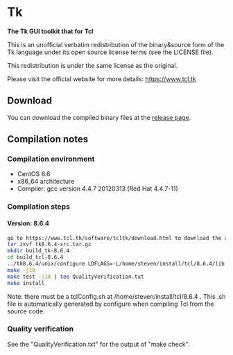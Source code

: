 # Tk
**The Tk GUI toolkit that for Tcl**

This is an unofficial verbatim redistribution of the binary&source form of the Tk language under its open source license terms (see the LICENSE file).

This redistribution is under the same license as the original.

Please visit the official website for more details: https://www.tcl.tk

## Download
You can download the compiled binary files at the [release page](https://github.com/yuhangwang/Tk/releases).

## Compilation notes
### Compilation environment
* CentOS 6.6
* x86_64 architecture
* Compiler: gcc version 4.4.7 20120313 (Red Hat 4.4.7-11)

### Compilation steps
#### Version: 8.6.4
```bash
go to https://www.tcl.tk/software/tcltk/download.html to download the source files
tar zxvf tk8.6.4-src.tar.gz
mkdir build_tk-8.6.4
cd build_tcl-8.6.4
../tk8.6.4/unix/configure LDFLAGS=-L/home/steven/install/tcl/8.6.4/lib CPPFLAGS=-L/home/steven/install/8.6.4/include --with-tcl=/home/steven/install/tcl/8.6.4 --prefix=/home/steven/install/tk/8.6.4 --enable-threads=yes --enable-shared=yes --enable-symbols=yes --enable-64bit=yes
make -j10
make test -j10 | tee QualityVerification.txt
make install
```
Note: there must be a tclConfig.sh at /home/steven/install/tcl/8.6.4 . This .sh file is automatically generated by configure when compiling Tcl from the source code.

### Quality verification
See the "QualityVerification.txt" for the output of "make check".